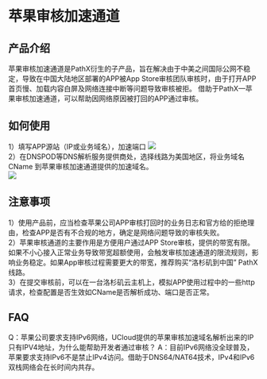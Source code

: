 # 苹果审核加速通道



## 产品介绍

苹果审核加速通道是PathX衍生的子产品，旨在解决由于中美之间国际公网不稳定，导致在中国大陆地区部署的APP被App Store审核团队审核时，由于打开APP首页慢、加载内容白屏及网络连接中断等问题导致审核被拒。
借助于PathX—苹果审核加速通道，可以帮助因网络原因被打回的APP通过审核。

## 如何使用

1）填写APP源站（IP或业务域名），加速端口 ![](/images/apple-20180717.png)  
2）在DNSPOD等DNS解析服务提供商处，选择线路为美国地区，将业务域名 CName 到苹果审核加速通道提供的加速域名。  
![](/images/apple-20180717_2.png)

## 注意事项

1）使用产品前，应当检查苹果公司APP审核打回时的业务日志和官方给的拒绝理由，检查APP是否有不合规的地方，确定是网络问题导致的审核失败。  
2）苹果审核通道的主要作用是方便用户通过APP Store审核，提供的带宽有限。如果不小心接入正常业务导致带宽超额使用，会触发审核加速通道的限流规则，影响业务稳定。如果App审核过程需要更大的带宽，推荐购买“洛杉矶到中国” PathX线路。    
3）在提交审核前，可以在一台洛杉矶云主机上，模拟APP使用过程中的一些http请求，检查配置是否生效如CName是否解析成功、端口是否正常。  

## FAQ
Q：苹果公司要求支持IPv6网络，UCloud提供的苹果审核加速域名解析出来的IP只有IPV4地址，为什么能帮助开发者通过审核？
A：目前IPv6网络没全球普及，苹果要求支持IPv6不是禁止IPv4访问。借助于DNS64/NAT64技术，IPv4和IPv6双栈网络会在长时间内共存。
